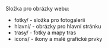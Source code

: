 Složka pro obrázky webu:

- fotky/ - složka pro fotogalerii
- hlavni/ - obrázky pro hlavní stránku
- trasy/ - fotky a mapy tras
- icons/ - ikony a malé grafické prvky
